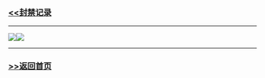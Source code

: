 ### <!-- {docsify-ignore} -->[<<封禁记录](irony/banned)

------

<div><img src="https://cdn.jsdelivr.net/gh/ElainaFanBoy/ElainaFanBoy.github.io/_media/wechat.png"><img src="https://cdn.jsdelivr.net/gh/ElainaFanBoy/ElainaFanBoy.github.io/_media/alipay.png"></div>

------

### <!-- {docsify-ignore} -->[>>返回首页](home)